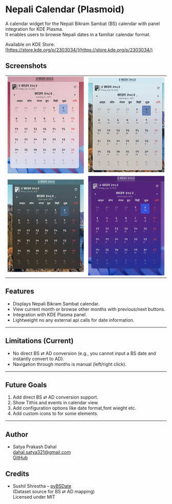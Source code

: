 # Nepali Calendar (Plasmoid)

A calendar widget for the Nepali Bikram Sambat (BS) calendar with panel integration for KDE Plasma.  
It enables users to browse Nepali dates in a familiar calendar format.

Available on KDE Store:  
[https://store.kde.org/p/2303034/](https://store.kde.org/p/2303034/)


## Screenshots

<table>
  <tr>
    <td><img src="assets/ScreenShot-light1.png" alt="Light Theme 1" width="300"/></td>
    <td><img src="assets/ScreenShot-light2.png" alt="Light Theme 2" width="300"/></td>
  </tr>
  <tr>
    <td><img src="assets/ScreenShot-dark3.png" alt="Dark Theme 1" width="300"/></td>
    <td><img src="assets/ScreenShot-dark4.png.png" alt="Dark Theme 2" width="300"/></td>
  </tr>
</table>


## Features

- Displays Nepali Bikram Sambat calendar.
- View current month or browse other months with previous/next buttons.
- Integration with KDE Plasma panel.
- Lightweight no any external api calls for date information.

---

## Limitations (Current)

- No direct BS ⇄ AD conversion (e.g., you cannot input a BS date and instantly convert to AD).
- Navigation through months is manual (left/right click).

---

## Future Goals

1. Add direct BS ⇄ AD conversion support.
2. Show Tithis and events in calendar view.
4. Add configuration options like date format,font wieght etc.
5. Add custom icons to for some elements.

---

## Author

- Satya Prakash Dahal  
  dahal.satya321@gmail.com  
  [GitHub](https://github.com/satyadahal/nepali-calendar)


## Credits

- Sushil Shrestha – [pyBSDate](https://github.com/SushilShrestha/pyBSDate)  
  (Dataset source for BS ⇄ AD mapping)  
  Licensed under MIT

